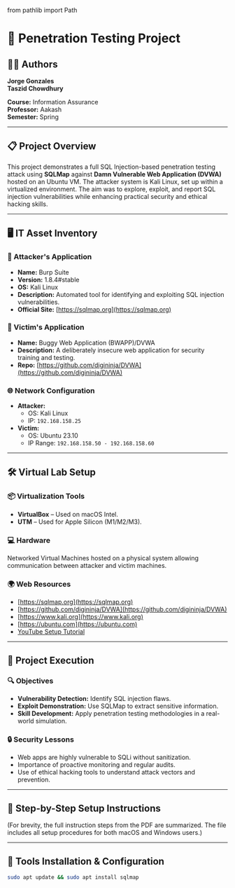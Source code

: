 from pathlib import Path


# 🔐 Penetration Testing Project

## 🧑‍💻 Authors
**Jorge Gonzales**  
**Taszid Chowdhury**

**Course:** Information Assurance  
**Professor:** Aakash  
**Semester:** Spring  

---

## 📋 Project Overview

This project demonstrates a full SQL Injection-based penetration testing attack using **SQLMap** against **Damn Vulnerable Web Application (DVWA)** hosted on an Ubuntu VM. The attacker system is Kali Linux, set up within a virtualized environment. The aim was to explore, exploit, and report SQL injection vulnerabilities while enhancing practical security and ethical hacking skills.

---

## 🖥️ IT Asset Inventory

### 🔧 Attacker's Application
- **Name:** Burp Suite
- **Version:** 1.8.4#stable
- **OS:** Kali Linux
- **Description:** Automated tool for identifying and exploiting SQL injection vulnerabilities.
- **Official Site:** [https://sqlmap.org](https://sqlmap.org)

### 🧪 Victim's Application
- **Name:** Buggy Web Application (BWAPP)/DVWA
- **Description:** A deliberately insecure web application for security training and testing.
- **Repo:** [https://github.com/digininja/DVWA](https://github.com/digininja/DVWA)

### 🌐 Network Configuration
- **Attacker:**  
  - OS: Kali Linux  
  - IP: `192.168.158.25`
- **Victim:**  
  - OS: Ubuntu 23.10  
  - IP Range: `192.168.158.50 - 192.168.158.60`

---

## 🛠️ Virtual Lab Setup

### 📦 Virtualization Tools
- **VirtualBox** – Used on macOS Intel.
- **UTM** – Used for Apple Silicon (M1/M2/M3).

### 💻 Hardware
Networked Virtual Machines hosted on a physical system allowing communication between attacker and victim machines.

### 🌍 Web Resources
- [https://sqlmap.org](https://sqlmap.org)  
- [https://github.com/digininja/DVWA](https://github.com/digininja/DVWA)  
- [https://www.kali.org](https://www.kali.org)  
- [https://ubuntu.com](https://ubuntu.com)  
- [YouTube Setup Tutorial](https://www.youtube.com/watch?v=WkyDxNJkgQ4)

---

## 📡 Project Execution

### 🔍 Objectives
- **Vulnerability Detection:** Identify SQL injection flaws.
- **Exploit Demonstration:** Use SQLMap to extract sensitive information.
- **Skill Development:** Apply penetration testing methodologies in a real-world simulation.

### 🔒 Security Lessons
- Web apps are highly vulnerable to SQLi without sanitization.
- Importance of proactive monitoring and regular audits.
- Use of ethical hacking tools to understand attack vectors and prevention.

---

## 🧭 Step-by-Step Setup Instructions

(For brevity, the full instruction steps from the PDF are summarized. The file includes all setup procedures for both macOS and Windows users.)

---

## 🧬 Tools Installation & Configuration

```bash
sudo apt update && sudo apt install sqlmap
